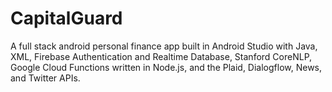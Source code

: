 # CapitalGuard
A full stack android personal finance app built in Android Studio with Java, XML, Firebase Authentication and Realtime Database, Stanford CoreNLP, Google Cloud Functions written in Node.js, and the Plaid, Dialogflow, News, and Twitter APIs.
